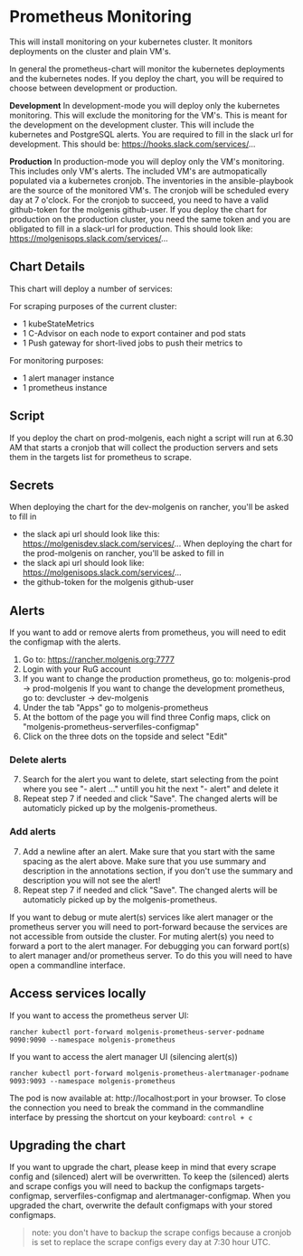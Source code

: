 # Prometheus Monitoring
This will install monitoring on your kubernetes cluster. It monitors deployments on the cluster and plain VM's.

In general the prometheus-chart will monitor the kubernetes deployments and the kubernetes nodes. If you deploy the chart, you will be required to choose between development or production.

**Development**
In development-mode you will deploy only the kubernetes monitoring. This will exclude the monitoring for the VM's. This is meant for the development on the development cluster. This will include the kubernetes and PostgreSQL alerts. You are required to fill in the slack url for development. This should be: https://hooks.slack.com/services/...

**Production**
In production-mode you will deploy only the VM's monitoring. This includes only VM's alerts. The included VM's are autmopatically populated via a kubernetes cronjob. The inventories in the ansible-playbook are the source of the monitored VM's. The cronjob will be scheduled every day at 7 o'clock. For the cronjob to succeed, you need to have a valid github-token for the molgenis github-user. If you deploy the chart for production on the production cluster, you need the same token and you are obligated to fill in a slack-url for production. This should look like: https://molgenisops.slack.com/services/...

## Chart Details
This chart will deploy a number of services:

For scraping purposes of the current cluster:

- 1 kubeStateMetrics
- 1 C-Advisor on each node to export container and pod stats
- 1 Push gateway for short-lived jobs to push their metrics to

For monitoring purposes:

- 1 alert manager instance
- 1 prometheus instance

## Script
If you deploy the chart on prod-molgenis, each night a script will run at 6.30 AM that starts a cronjob that will collect the production servers and sets them in the targets list for prometheus to scrape.

## Secrets
When deploying the chart for the dev-molgenis on rancher, you'll be asked to fill in
* the slack api url should look like this: https://molgenisdev.slack.com/services/...
When deploying the chart for the prod-molgenis on rancher, you'll be asked to fill in
* the slack api url should look like: https://molgenisops.slack.com/services/...
* the github-token for the molgenis github-user

## Alerts
If you want to add or remove alerts from prometheus, you will need to edit the configmap with the alerts.
1. Go to: https://rancher.molgenis.org:7777
2. Login with your RuG account
3. If you want to change the production prometheus, go to: molgenis-prod -> prod-molgenis
   If you want to change the development prometheus, go to: devcluster -> dev-molgenis
4. Under the tab "Apps" go to molgenis-prometheus
5. At the bottom of the page you will find three Config maps, click on "molgenis-prometheus-serverfiles-configmap"
6. Click on the three dots on the topside and select "Edit"

### Delete alerts
7. Search for the alert you want to delete, start selecting from the point where you see "- alert ..." untill you hit the next "- alert" and delete it
8. Repeat step 7 if needed and click "Save". The changed alerts will be automaticly picked up by the molgenis-prometheus.

### Add alerts
7. Add a newline after an alert. Make sure that you start with the same spacing as the alert above. Make sure that you use summary and description in the annotations section, if you don't use the summary and description you will not see the alert!
8. Repeat step 7 if needed and click "Save". The changed alerts will be automaticly picked up by the molgenis-prometheus.

If you want to debug or mute alert(s) services like alert manager or the prometheus server you will need to port-forward because the services are not accessible from outside the cluster. For muting alert(s) you need to forward a port to the alert manager. For debugging you can forward port(s) to alert manager and/or prometheus server. To do this you will need to have open a commandline interface.

## Access services locally
If you want to access the prometheus server UI:
```
rancher kubectl port-forward molgenis-prometheus-server-podname 9090:9090 --namespace molgenis-prometheus
```

If you want to access the alert manager UI (silencing alert(s))
```
rancher kubectl port-forward molgenis-prometheus-alertmanager-podname 9093:9093 --namespace molgenis-prometheus
```

The pod is now available at: http://localhost:port in your browser. To close the connection you need to break the command in the commandline interface by pressing the shortcut on your keyboard: ```control + c```

## Upgrading the chart
If you want to upgrade the chart, please keep in mind that every scrape config and (silenced) alert will be overwritten. To keep the (silenced) alerts and scrape configs you will need to backup the configmaps targets-configmap, serverfiles-configmap and alertmanager-configmap. When you upgraded the chart, overwrite the default configmaps with your stored configmaps.

> note: you don't have to backup the scrape configs because a cronjob is set to replace the scrape configs every day at 7:30 hour UTC.
